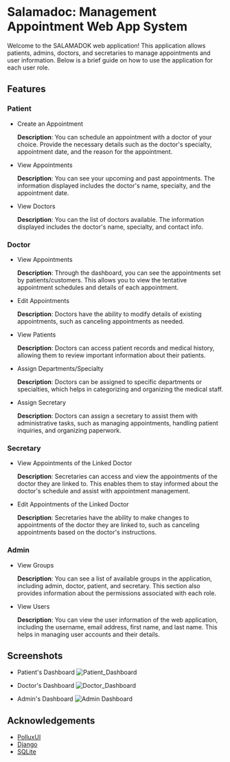 
# Salamadoc: Management Appointment Web App System

Welcome to the SALAMADOK web application! This application allows patients, admins, doctors, and secretaries to manage appointments and user information. Below is a brief guide on how to use the application for each user role.


## Features

### Patient
- Create an Appointment

    **Description**: You can schedule an appointment with a doctor of your choice. Provide the necessary details such as the doctor's specialty, appointment date, and the reason for the appointment.

- View Appointments

    **Description**: You can see your upcoming and past appointments. The information displayed includes the doctor's name, specialty, and the appointment date.

- View Doctors

    **Description**: You can the list of doctors available. The information displayed includes the doctor's name, specialty, and contact info.

### Doctor
- View Appointments

    **Description**: Through the dashboard, you can see the appointments set by patients/customers. This allows you to view the tentative appointment schedules and details of each appointment.

- Edit Appointments

    **Description**: Doctors have the ability to modify details of existing appointments, such as canceling appointments as needed.

- View Patients

    **Description**: Doctors can access patient records and medical history, allowing them to review important information about their patients.


- Assign Departments/Specialty

    **Description**: Doctors can be assigned to specific departments or specialties, which helps in categorizing and organizing the medical staff.

- Assign Secretary

    **Description**: Doctors can assign a secretary to assist them with administrative tasks, such as managing appointments, handling patient inquiries, and organizing paperwork.

### Secretary

- View Appointments of the Linked Doctor

    **Description**: Secretaries can access and view the appointments of the doctor they are linked to. This enables them to stay informed about the doctor's schedule and assist with appointment management.

- Edit Appointments of the Linked Doctor

    **Description**: Secretaries have the ability to make changes to appointments of the doctor they are linked to, such as canceling appointments based on the doctor's instructions.

### Admin
- View Groups

    **Description**: You can see a list of available groups in the application, including admin, doctor, patient, and secretary. This section also provides information about the permissions associated with each role.

- View Users

    **Description**: You can view the user information of the web application, including the username, email address, first name, and last name. This helps in managing user accounts and their details.
    

## Screenshots

- Patient's Dashboard
    ![Patient_Dashboard](https://github.com/2202-XU-CSCC22A/groupB/assets/124771373/a46118f0-1f3d-4994-be96-369a58f55cfe)

- Doctor's Dashboard
    ![Doctor_Dashboard](https://github.com/2202-XU-CSCC22A/groupB/assets/124771373/94e29c6d-5479-4b31-8b22-4a5f48bf26cc)

- Admin's Dashboard
    ![Admin Dashboard](https://via.placeholder.com/468x300?text=App+Screenshot+Here)


## Acknowledgements

 - [PolluxUI](https://github.com/BootstrapDash/polluxui-free-admin-template)
 - [Django](https://www.djangoproject.com/)
 - [SQLite](https://www.sqlite.org/index.html)
